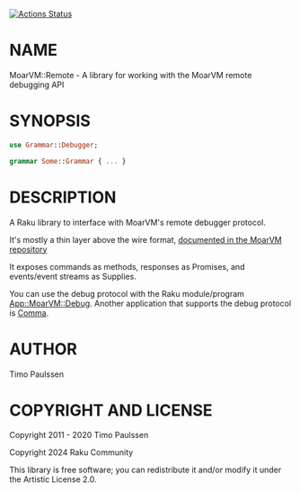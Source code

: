 [![Actions Status](https://github.com/raku-community-modules/MoarVM-Remote/actions/workflows/test.yml/badge.svg)](https://github.com/raku-community-modules/MoarVM-Remote/actions)

NAME
====

MoarVM::Remote - A library for working with the MoarVM remote debugging API

SYNOPSIS
========

```raku
use Grammar::Debugger;

grammar Some::Grammar { ... }
```

DESCRIPTION
===========

A Raku library to interface with MoarVM's remote debugger protocol.

It's mostly a thin layer above the wire format, [documented in the MoarVM repository](https://github.com/MoarVM/MoarVM/blob/master/docs/debug-server-protocol.md)

It exposes commands as methods, responses as Promises, and events/event streams as Supplies.

You can use the debug protocol with the Raku module/program [App::MoarVM::Debug](https://raku.land/github:edumentab/App::MoarVM::Debug). Another application that supports the debug protocol is [Comma](commaide.com).

AUTHOR
======

Timo Paulssen

COPYRIGHT AND LICENSE
=====================

Copyright 2011 - 2020 Timo Paulssen

Copyright 2024 Raku Community

This library is free software; you can redistribute it and/or modify it under the Artistic License 2.0.


